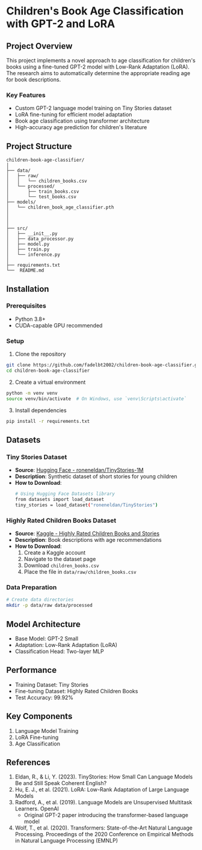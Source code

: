 # Children's Book Age Classification with GPT-2 and LoRA

## Project Overview
This project implements a novel approach to age classification for children's books using a fine-tuned GPT-2 model with Low-Rank Adaptation (LoRA). The research aims to automatically determine the appropriate reading age for book descriptions.

### Key Features
- Custom GPT-2 language model training on Tiny Stories dataset
- LoRA fine-tuning for efficient model adaptation
- Book age classification using transformer architecture
- High-accuracy age prediction for children's literature

## Project Structure
```
children-book-age-classifier/
│
├── data/
│   ├── raw/
│   │   └── children_books.csv
│   └── processed/
│       ├── train_books.csv
│       └── test_books.csv
├── models/
│   └── children_book_age_classifier.pth
│   
│
│
├── src/
│   ├── __init__.py
│   ├── data_processor.py
│   ├── model.py
│   ├── train.py
│   └── inference.py
│
├── requirements.txt
└──  README.md
```

## Installation

### Prerequisites
- Python 3.8+
- CUDA-capable GPU recommended

### Setup
1. Clone the repository
```bash
git clone https://github.com/fadelbt2002/children-book-age-classifier.git
cd children-book-age-classifier
```

2. Create a virtual environment
```bash
python -m venv venv
source venv/bin/activate  # On Windows, use `venv\Scripts\activate`
```

3. Install dependencies
```bash
pip install -r requirements.txt
```

## Datasets

### Tiny Stories Dataset
- **Source**: [Hugging Face - roneneldan/TinyStories-1M](https://huggingface.co/roneneldan/TinyStories-1M)
- **Description**: Synthetic dataset of short stories for young children
- **How to Download**:
  ```bash
  # Using Hugging Face Datasets library
  from datasets import load_dataset
  tiny_stories = load_dataset("roneneldan/TinyStories")
  ```

### Highly Rated Children Books Dataset
- **Source**: [Kaggle - Highly Rated Children Books and Stories](https://www.kaggle.com/datasets/thomaskonstantin/highly-rated-children-books-and-stories)
- **Description**: Book descriptions with age recommendations
- **How to Download**:
  1. Create a Kaggle account
  2. Navigate to the dataset page
  3. Download `children_books.csv`
  4. Place the file in `data/raw/children_books.csv`

### Data Preparation
```bash
# Create data directories
mkdir -p data/raw data/processed
```

## Model Architecture
- Base Model: GPT-2 Small
- Adaptation: Low-Rank Adaptation (LoRA)
- Classification Head: Two-layer MLP

## Performance
- Training Dataset: Tiny Stories
- Fine-tuning Dataset: Highly Rated Children Books
- Test Accuracy: 99.92%

## Key Components
1. Language Model Training
2. LoRA Fine-tuning
3. Age Classification

## References
1. Eldan, R., & Li, Y. (2023). TinyStories: How Small Can Language Models Be and Still Speak Coherent English?
2. Hu, E. J., et al. (2021). LoRA: Low-Rank Adaptation of Large Language Models
3. Radford, A., et al. (2019). Language Models are Unsupervised Multitask Learners. OpenAI
   - Original GPT-2 paper introducing the transformer-based language model
4. Wolf, T., et al. (2020). Transformers: State-of-the-Art Natural Language Processing. Proceedings of the 2020 Conference on Empirical Methods in Natural Language Processing (EMNLP)

```
